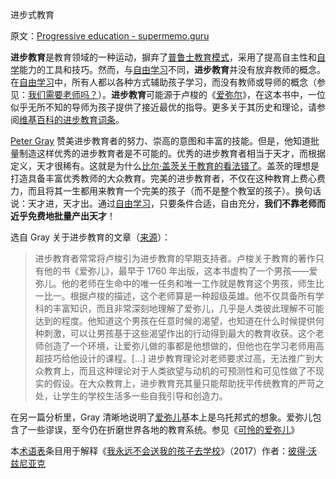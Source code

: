 进步式教育

原文：[Progressive education - supermemo.guru](https://supermemo.guru/wiki/Progressive_education)

**进步教育**是教育领域的一种运动，摒弃了[普鲁士教育模式](https://supermemo.guru/wiki/Prussian_model_of_schooling)，采用了提高自主性和[自学](https://supermemo.guru/wiki/Self-learning)能力的工具和技巧。然而，与[自由学习](https://supermemo.guru/wiki/Free_learning)不同，**进步教育**并没有放弃教师的概念。在[自由学习](https://supermemo.guru/wiki/Free_learning)中，所有人都以各种方式辅助孩子学习，而没有教师或导师的概念（参见：[我们需要老师吗？](https://supermemo.guru/wiki/Do_we_need_teachers%3F)）。**进步教育**可能源于卢梭的《[爱弥尔](https://en.wikipedia.org/wiki/Emile,_or_On_Education)》，在这本书中，一位似乎无所不知的导师为孩子提供了接近最优的指导。更多关于其历史和理论，请参阅[维基百科的进步教育词条](https://en.wikipedia.org/wiki/Progressive_education)。

[Peter Gray](https://supermemo.guru/wiki/Peter_Gray) 赞美进步教育者的努力、崇高的意图和丰富的技能。但是，他知道批量制造这样优秀的进步教育者是不可能的。优秀的进步教育者相当于天才，而根据定义，天才很稀有。这就是为什么[比尔·盖茨关于教育的看法错了](https://supermemo.guru/wiki/Bill_Gates_is_wrong_about_education)。盖茨的理想是打造具备丰富优秀教师的大众教育。完美的进步教育者，不仅在这种教育上费心费力，而且将其一生都用来教育一个完美的孩子（而不是整个教室的孩子）。换句话说：天才进，天才出。通过[自由学习](https://supermemo.guru/wiki/Free_learning)，只要条件合适，自由充分，**我们不靠老师而近乎免费地批量产出天才**！

选自 Gray 关于进步教育的文章（[来源](http://www.psychologytoday.com/blog/freedom-learn/201706/differences-between-self-directed-and-progressive-education)）：

> 进步教育者常常将卢梭引为进步教育的早期支持者。卢梭关于教育的著作只有他的书《爱弥儿》，最早于 1760 年出版，这本书虚构了一个男孩——爱弥儿。他的老师在生命中的唯一任务和唯一工作就是教育这个男孩，师生比一比一。根据卢梭的描述，这个老师算是一种超级英雄。他不仅具备所有学科的丰富知识，而且非常深刻地理解了爱弥儿，几乎是人类彼此理解不可能达到的程度。他知道这个男孩在任意时候的渴望，也知道在什么时候提供何种刺激，可以让男孩基于这些渴望作出的行动得到最大的教育收获。这个老师创造了一个环境，让爱弥儿做的事都是他想做的，但他也在学习老师用高超技巧给他设计的课程。[...] 进步教育理论对老师要求过高，无法推广到大众教育上，而且这种理论对于人类欲望与动机的可预测性和可见性做了不现实的假设。在大众教育上，进步教育充其量只能帮助抚平传统教育的严苛之处，让学生的学校生活多一些自我引导和创造力。

在另一篇分析里，Gray 清晰地说明了[爱弥儿](https://en.wikipedia.org/wiki/Emile,_or_On_Education)基本上是乌托邦式的想象。爱弥儿包含了一些谬误，至今仍在折磨世界各地的教育系统。参见《[可怜的爱弥儿](https://www.psychologytoday.com/intl/blog/freedom-learn/200902/rousseau-s-errors-they-persist-today-in-educational-theory)》

本[术语表](https://supermemo.guru/wiki/Glossary)条目用于解释《[我永远不会送我的孩子去学校](https://supermemo.guru/wiki/Problem_of_Schooling)》（2017）作者：[彼得·沃兹尼亚克](https://supermemo.guru/wiki/Piotr_Wozniak)